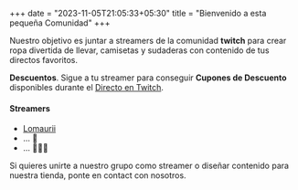 +++
date = "2023-11-05T21:05:33+05:30"
title = "Bienvenido a esta pequeña Comunidad"
+++

Nuestro objetivo es juntar a streamers de la comunidad **twitch** para crear ropa divertida de llevar, camisetas y sudaderas con contenido de tus directos favoritos.

<div id="twitch-embed"></div>

<div class="alert alert-info" role="alert">
  <strong>Descuentos</strong>. Sigue a tu streamer para conseguir <strong>Cupones de Descuento</strong> disponibles durante el <a href="https://www.twitch.tv/lomaurii">Directo en Twitch</a>.
</div>

#### Streamers

* <a href="https://www.twitch.tv/lomaurii">Lomaurii</a>
* ... 🐍
* ... 👨‍🎨🎨

Si quieres unirte a nuestro grupo como streamer o diseñar contenido para nuestra tienda, ponte en contact con nosotros.

<!-- Add a placeholder for the Twitch embed -->
<!-- [1]: /img/about.jpg -->

